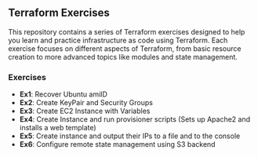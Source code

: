 ## Terraform Exercises

This repository contains a series of Terraform exercises designed to help you learn and practice infrastructure as code using Terraform. Each exercise focuses on different aspects of Terraform, from basic resource creation to more advanced topics like modules and state management.

### Exercises

- **Ex1**: Recover Ubuntu amiID
- **Ex2**: Create KeyPair and Security Groups
- **Ex3**: Create EC2 Instance with Variables
- **Ex4**: Create Instance and run provisioner scripts (Sets up Apache2 and installs a web template)
- **Ex5**: Create instance and output their IPs to a file and to the console
- **Ex6**: Configure remote state management using S3 backend